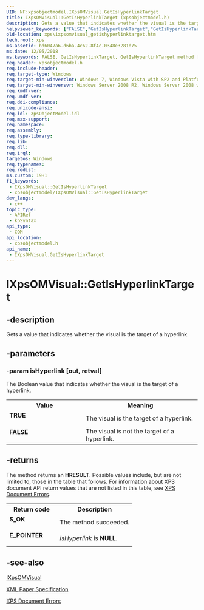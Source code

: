 ```yaml
---
UID: NF:xpsobjectmodel.IXpsOMVisual.GetIsHyperlinkTarget
title: IXpsOMVisual::GetIsHyperlinkTarget (xpsobjectmodel.h)
description: Gets a value that indicates whether the visual is the target of a hyperlink.
helpviewer_keywords: ["FALSE","GetIsHyperlinkTarget","GetIsHyperlinkTarget method [XPS Documents and Packaging]","GetIsHyperlinkTarget method [XPS Documents and Packaging]","IXpsOMVisual interface","IXpsOMVisual interface [XPS Documents and Packaging]","GetIsHyperlinkTarget method","IXpsOMVisual.GetIsHyperlinkTarget","IXpsOMVisual::GetIsHyperlinkTarget","TRUE","xps.ixpsomvisual_getishyperlinktarget","xpsobjectmodel/IXpsOMVisual::GetIsHyperlinkTarget"]
old-location: xps\ixpsomvisual_getishyperlinktarget.htm
tech.root: xps
ms.assetid: bd6047a6-d6ba-4c62-8f4c-0348e3281d75
ms.date: 12/05/2018
ms.keywords: FALSE, GetIsHyperlinkTarget, GetIsHyperlinkTarget method [XPS Documents and Packaging], GetIsHyperlinkTarget method [XPS Documents and Packaging],IXpsOMVisual interface, IXpsOMVisual interface [XPS Documents and Packaging],GetIsHyperlinkTarget method, IXpsOMVisual.GetIsHyperlinkTarget, IXpsOMVisual::GetIsHyperlinkTarget, TRUE, xps.ixpsomvisual_getishyperlinktarget, xpsobjectmodel/IXpsOMVisual::GetIsHyperlinkTarget
req.header: xpsobjectmodel.h
req.include-header: 
req.target-type: Windows
req.target-min-winverclnt: Windows 7, Windows Vista with SP2 and Platform Update for Windows Vista [desktop apps \| UWP apps]
req.target-min-winversvr: Windows Server 2008 R2, Windows Server 2008 with SP2 and Platform Update for Windows Server 2008 [desktop apps \| UWP apps]
req.kmdf-ver: 
req.umdf-ver: 
req.ddi-compliance: 
req.unicode-ansi: 
req.idl: XpsObjectModel.idl
req.max-support: 
req.namespace: 
req.assembly: 
req.type-library: 
req.lib: 
req.dll: 
req.irql: 
targetos: Windows
req.typenames: 
req.redist: 
ms.custom: 19H1
f1_keywords:
 - IXpsOMVisual::GetIsHyperlinkTarget
 - xpsobjectmodel/IXpsOMVisual::GetIsHyperlinkTarget
dev_langs:
 - c++
topic_type:
 - APIRef
 - kbSyntax
api_type:
 - COM
api_location:
 - xpsobjectmodel.h
api_name:
 - IXpsOMVisual.GetIsHyperlinkTarget
---
```


# IXpsOMVisual::GetIsHyperlinkTarget


## -description

Gets a value that indicates whether the visual is the target of a hyperlink.

## -parameters

### -param isHyperlink [out, retval]

The Boolean value that indicates whether the visual is the target of a hyperlink.

<table>
<tr>
<th>Value</th>
<th>Meaning</th>
</tr>
<tr>
<td width="40%"><a id="TRUE"></a><a id="true"></a><dl>
<dt><b><b>TRUE</b></b></dt>
</dl>
</td>
<td width="60%">
The visual is the target of a hyperlink.

</td>
</tr>
<tr>
<td width="40%"><a id="FALSE"></a><a id="false"></a><dl>
<dt><b><b>FALSE</b></b></dt>
</dl>
</td>
<td width="60%">
The visual is not the target of a hyperlink.

</td>
</tr>
</table>

## -returns

The method returns an <b>HRESULT</b>. Possible values include, but are not limited to, those in the table that follows. For information about  XPS document API return values that are not listed in this table, see <a href="/previous-versions/windows/desktop/dd372955(v=vs.85)">XPS Document Errors</a>.

<table>
<tr>
<th>Return code</th>
<th>Description</th>
</tr>
<tr>
<td width="40%">
<dl>
<dt><b>S_OK</b></dt>
</dl>
</td>
<td width="60%">
The method succeeded.

</td>
</tr>
<tr>
<td width="40%">
<dl>
<dt><b>E_POINTER</b></dt>
</dl>
</td>
<td width="60%">
<i>isHyperlink</i> is <b>NULL</b>.

</td>
</tr>
</table>

## -see-also

<a href="/windows/desktop/api/xpsobjectmodel/nn-xpsobjectmodel-ixpsomvisual">IXpsOMVisual</a>



<a href="https://en.wikipedia.org/wiki/Open_XML_Paper_Specification">XML Paper Specification</a>



<a href="/previous-versions/windows/desktop/dd372955(v=vs.85)">XPS Document Errors</a>